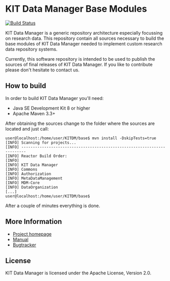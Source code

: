 # KIT Data Manager Base Modules

[![Build Status](https://api.travis-ci.org/kit-data-manager/base.png?branch=master)](https://travis-ci.org/kit-data-manager/base)


KIT Data Manager is a generic repository architecture especially focussing on research data. This repository 
contain all sources necessary to build the base modules of KIT Data Manager needed to implement custom
research data repository systems. 

Currently, this software repository is intended to be used to publish the sources of final releases of 
KIT Data Manager. If you like to contribute please don't hesitate to contact us.

## How to build

In order to build KIT Data Manager you'll need:

* Java SE Development Kit 8 or higher
* Apache Maven 3.3+

After obtaining the sources change to the folder where the sources are located and just call:

```
user@localhost:/home/user/KITDM/base$ mvn install -DskipTests=true
[INFO] Scanning for projects...
[INFO] ------------------------------------------------------------------------
[INFO] Reactor Build Order:
[INFO]
[INFO] KIT Data Manager
[INFO] Commons
[INFO] Authorization
[INFO] MetaDataManagement
[INFO] MDM-Core
[INFO] DataOrganization
[...]
user@localhost:/home/user/KITDM/base$
```

After a couple of minutes everything is done.

## More Information

* [Project homepage](http://datamanager.kit.edu/)
* [Manual](http://datamanager.kit.edu/dama/manual/index.html)
* [Bugtracker](http://datamanager.kit.edu/bugtracker/thebuggenie/)

## License

KIT Data Manager is licensed under the Apache License, Version 2.0.


